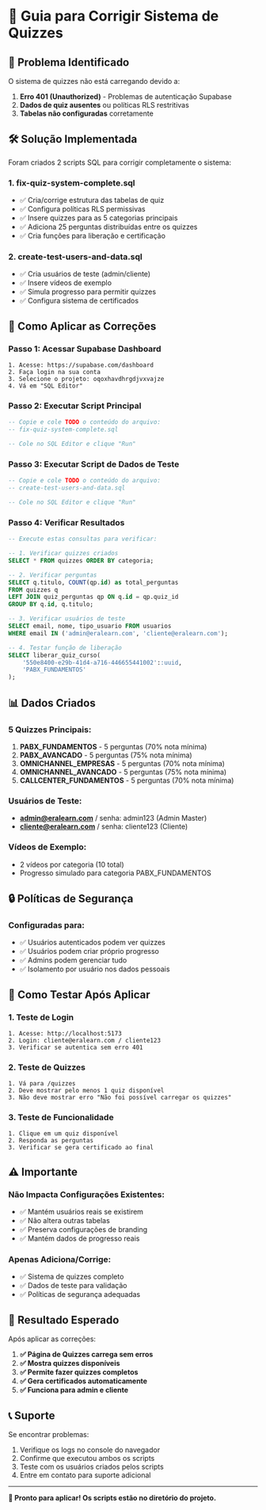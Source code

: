 # 🔧 Guia para Corrigir Sistema de Quizzes

## 🎯 **Problema Identificado**

O sistema de quizzes não está carregando devido a:
1. **Erro 401 (Unauthorized)** - Problemas de autenticação Supabase
2. **Dados de quiz ausentes** ou políticas RLS restritivas
3. **Tabelas não configuradas** corretamente

## 🛠️ **Solução Implementada**

Foram criados 2 scripts SQL para corrigir completamente o sistema:

### **1. fix-quiz-system-complete.sql**
- ✅ Cria/corrige estrutura das tabelas de quiz
- ✅ Configura políticas RLS permissivas
- ✅ Insere quizzes para as 5 categorias principais
- ✅ Adiciona 25 perguntas distribuídas entre os quizzes
- ✅ Cria funções para liberação e certificação

### **2. create-test-users-and-data.sql**
- ✅ Cria usuários de teste (admin/cliente)
- ✅ Insere vídeos de exemplo
- ✅ Simula progresso para permitir quizzes
- ✅ Configura sistema de certificados

## 🚀 **Como Aplicar as Correções**

### **Passo 1: Acessar Supabase Dashboard**
```
1. Acesse: https://supabase.com/dashboard
2. Faça login na sua conta
3. Selecione o projeto: oqoxhavdhrgdjvxvajze
4. Vá em "SQL Editor"
```

### **Passo 2: Executar Script Principal**
```sql
-- Copie e cole TODO o conteúdo do arquivo:
-- fix-quiz-system-complete.sql

-- Cole no SQL Editor e clique "Run"
```

### **Passo 3: Executar Script de Dados de Teste**
```sql
-- Copie e cole TODO o conteúdo do arquivo:
-- create-test-users-and-data.sql

-- Cole no SQL Editor e clique "Run"
```

### **Passo 4: Verificar Resultados**
```sql
-- Execute estas consultas para verificar:

-- 1. Verificar quizzes criados
SELECT * FROM quizzes ORDER BY categoria;

-- 2. Verificar perguntas
SELECT q.titulo, COUNT(qp.id) as total_perguntas
FROM quizzes q
LEFT JOIN quiz_perguntas qp ON q.id = qp.quiz_id
GROUP BY q.id, q.titulo;

-- 3. Verificar usuários de teste
SELECT email, nome, tipo_usuario FROM usuarios 
WHERE email IN ('admin@eralearn.com', 'cliente@eralearn.com');

-- 4. Testar função de liberação
SELECT liberar_quiz_curso(
    '550e8400-e29b-41d4-a716-446655441002'::uuid, 
    'PABX_FUNDAMENTOS'
);
```

## 📊 **Dados Criados**

### **5 Quizzes Principais:**
1. **PABX_FUNDAMENTOS** - 5 perguntas (70% nota mínima)
2. **PABX_AVANCADO** - 5 perguntas (75% nota mínima)
3. **OMNICHANNEL_EMPRESAS** - 5 perguntas (70% nota mínima)
4. **OMNICHANNEL_AVANCADO** - 5 perguntas (75% nota mínima)
5. **CALLCENTER_FUNDAMENTOS** - 5 perguntas (70% nota mínima)

### **Usuários de Teste:**
- **admin@eralearn.com** / senha: admin123 (Admin Master)
- **cliente@eralearn.com** / senha: cliente123 (Cliente)

### **Vídeos de Exemplo:**
- 2 vídeos por categoria (10 total)
- Progresso simulado para categoria PABX_FUNDAMENTOS

## 🔒 **Políticas de Segurança**

### **Configuradas para:**
- ✅ Usuários autenticados podem ver quizzes
- ✅ Usuários podem criar próprio progresso
- ✅ Admins podem gerenciar tudo
- ✅ Isolamento por usuário nos dados pessoais

## 🧪 **Como Testar Após Aplicar**

### **1. Teste de Login**
```
1. Acesse: http://localhost:5173
2. Login: cliente@eralearn.com / cliente123
3. Verificar se autentica sem erro 401
```

### **2. Teste de Quizzes**
```
1. Vá para /quizzes
2. Deve mostrar pelo menos 1 quiz disponível
3. Não deve mostrar erro "Não foi possível carregar os quizzes"
```

### **3. Teste de Funcionalidade**
```
1. Clique em um quiz disponível
2. Responda as perguntas
3. Verificar se gera certificado ao final
```

## ⚠️ **Importante**

### **Não Impacta Configurações Existentes:**
- ✅ Mantém usuários reais se existirem
- ✅ Não altera outras tabelas
- ✅ Preserva configurações de branding
- ✅ Mantém dados de progresso reais

### **Apenas Adiciona/Corrige:**
- ✅ Sistema de quizzes completo
- ✅ Dados de teste para validação
- ✅ Políticas de segurança adequadas

## 🎉 **Resultado Esperado**

Após aplicar as correções:

1. **✅ Página de Quizzes carrega sem erros**
2. **✅ Mostra quizzes disponíveis**
3. **✅ Permite fazer quizzes completos**
4. **✅ Gera certificados automaticamente**
5. **✅ Funciona para admin e cliente**

## 📞 **Suporte**

Se encontrar problemas:
1. Verifique os logs no console do navegador
2. Confirme que executou ambos os scripts
3. Teste com os usuários criados pelos scripts
4. Entre em contato para suporte adicional

---

**🚀 Pronto para aplicar! Os scripts estão no diretório do projeto.**


















